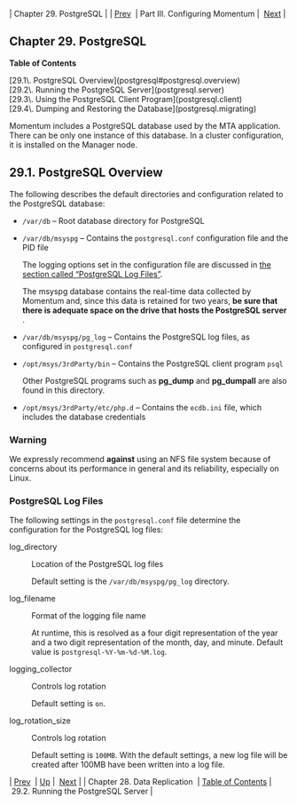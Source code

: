 | Chapter 29. PostgreSQL |
| [Prev](cluster.config.replication)  | Part III. Configuring Momentum |  [Next](postgresql.server) |

## Chapter 29. PostgreSQL

**Table of Contents**

<dl class="toc">

<dt>[29.1\. PostgreSQL Overview](postgresql#postgresql.overview)</dt>

<dt>[29.2\. Running the PostgreSQL Server](postgresql.server)</dt>

<dt>[29.3\. Using the PostgreSQL Client Program](postgresql.client)</dt>

<dt>[29.4\. Dumping and Restoring the Database](postgresql.migrating)</dt>

</dl>

<a class="indexterm" name="idp3649776"></a>

Momentum includes a PostgreSQL database used by the MTA application. There can be only one instance of this database. In a cluster configuration, it is installed on the Manager node.

## 29.1. PostgreSQL Overview

The following describes the default directories and configuration related to the PostgreSQL database:

*   `/var/db` – Root database directory for PostgreSQL

*   `/var/db/msyspg` – Contains the `postgresql.conf` configuration file and the PID file

    The logging options set in the configuration file are discussed in [the section called “PostgreSQL Log Files”](postgresql#postgresql.log-files "PostgreSQL Log Files").

    The msyspg database contains the real-time data collected by Momentum and, since this data is retained for two years, **be sure that there is adequate space on the drive that hosts the PostgreSQL server** .

*   `/var/db/msyspg/pg_log` – Contains the PostgreSQL log files, as configured in `postgresql.conf`

*   `/opt/msys/3rdParty/bin` – Contains the PostgreSQL client program `psql`

    Other PostgreSQL programs such as **pg_dump** and **pg_dumpall** are also found in this directory.

*   `/opt/msys/3rdParty/etc/php.d` – Contains the `ecdb.ini` file, which includes the database credentials

### Warning

We expressly recommend **against** using an NFS file system because of concerns about its performance in general and its reliability, especially on Linux.

### PostgreSQL Log Files

<a class="indexterm" name="idp3882352"></a>

The following settings in the `postgresql.conf` file determine the configuration for the PostgreSQL log files:

<dl class="variablelist">

<dt>log_directory</dt>

<dd>

Location of the PostgreSQL log files

Default setting is the `/var/db/msyspg/pg_log` directory.

</dd>

<dt>log_filename</dt>

<dd>

Format of the logging file name

At runtime, this is resolved as a four digit representation of the year and a two digit representation of the month, day, and minute. Default value is `postgresql-%Y-%m-%d-%M.log`.

</dd>

<dt>logging_collector</dt>

<dd>

Controls log rotation

Default setting is `on`.

</dd>

<dt>log_rotation_size</dt>

<dd>

Controls log rotation

Default setting is `100MB`. With the default settings, a new log file will be created after 100MB have been written into a log file.

</dd>

</dl>

| [Prev](cluster.config.replication)  | [Up](p.configuration) |  [Next](postgresql.server) |
| Chapter 28. Data Replication  | [Table of Contents](index) |  29.2. Running the PostgreSQL Server |

